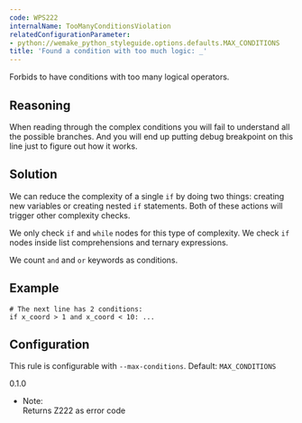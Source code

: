 ```yaml
---
code: WPS222
internalName: TooManyConditionsViolation
relatedConfigurationParameter:
- python://wemake_python_styleguide.options.defaults.MAX_CONDITIONS
title: 'Found a condition with too much logic: _'
---
```


Forbids to have conditions with too many logical operators.

## Reasoning
When reading through the complex conditions you will fail to
understand all the possible branches. And you will end up putting
debug breakpoint on this line just to figure out how it works.

## Solution
We can reduce the complexity of a single `if` by doing two things:
creating new variables or creating nested `if` statements. Both of
these actions will trigger other complexity checks.

We only check `if` and `while` nodes for this type of complexity. We
check `if` nodes inside list comprehensions and ternary expressions.

We count `and` and `or` keywords as conditions.

## Example

    # The next line has 2 conditions:
    if x_coord > 1 and x_coord < 10: ...

## Configuration
This rule is configurable with `--max-conditions`. Default:
`MAX_CONDITIONS`

<div class="versionadded">

0.1.0

</div>

  - Note:  
    Returns Z222 as error code